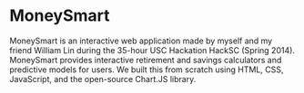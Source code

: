 MoneySmart
================

MoneySmart is an interactive web application made by myself and my friend William Lin during the 35-hour USC Hackation HackSC (Spring 2014). MoneySmart provides interactive retirement and savings calculators and predictive models for users. We built this from scratch using HTML, CSS, JavaScript, and the open-source Chart.JS library. 
